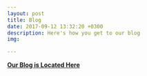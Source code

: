 ```yaml
---
layout: post
title: Blog
date: 2017-09-12 13:32:20 +0300
description: Here's how you get to our blog
img: 

---
```

[**Our Blog is Located Here**](http://rlst210.wordpress.com)